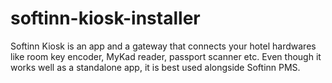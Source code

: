 # softinn-kiosk-installer
Softinn Kiosk is an app and a gateway that connects your hotel hardwares like room key encoder, MyKad reader, passport scanner etc. Even though it works well as a standalone app, it is best used alongside Softinn PMS.
